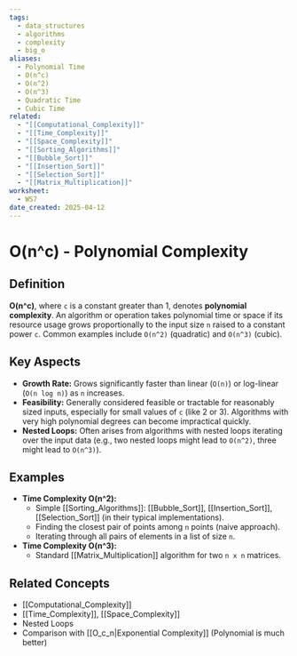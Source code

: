```yaml
---
tags:
  - data_structures
  - algorithms
  - complexity
  - big_o
aliases:
  - Polynomial Time
  - O(n^c)
  - O(n^2)
  - O(n^3)
  - Quadratic Time
  - Cubic Time
related:
  - "[[Computational_Complexity]]"
  - "[[Time_Complexity]]"
  - "[[Space_Complexity]]"
  - "[[Sorting_Algorithms]]"
  - "[[Bubble_Sort]]"
  - "[[Insertion_Sort]]"
  - "[[Selection_Sort]]"
  - "[[Matrix_Multiplication]]"
worksheet:
  - WS7
date_created: 2025-04-12
---
```

# O(n^c) - Polynomial Complexity

## Definition

**O(n^c)**, where `c` is a constant greater than 1, denotes **polynomial complexity**. An algorithm or operation takes polynomial time or space if its resource usage grows proportionally to the input size `n` raised to a constant power `c`. Common examples include `O(n^2)` (quadratic) and `O(n^3)` (cubic).

## Key Aspects

- **Growth Rate:** Grows significantly faster than linear (`O(n)`) or log-linear (`O(n log n)`) as `n` increases.
- **Feasibility:** Generally considered feasible or tractable for reasonably sized inputs, especially for small values of `c` (like 2 or 3). Algorithms with very high polynomial degrees can become impractical quickly.
- **Nested Loops:** Often arises from algorithms with nested loops iterating over the input data (e.g., two nested loops might lead to `O(n^2)`, three might lead to `O(n^3)`).

## Examples

- **Time Complexity O(n^2):**
    - Simple [[Sorting_Algorithms]]: [[Bubble_Sort]], [[Insertion_Sort]], [[Selection_Sort]] (in their typical implementations).
    - Finding the closest pair of points among `n` points (naive approach).
    - Iterating through all pairs of elements in a list of size `n`.
- **Time Complexity O(n^3):**
    - Standard [[Matrix_Multiplication]] algorithm for two `n x n` matrices.

## Related Concepts
- [[Computational_Complexity]]
- [[Time_Complexity]], [[Space_Complexity]]
- Nested Loops
- Comparison with [[O_c_n|Exponential Complexity]] (Polynomial is much better)